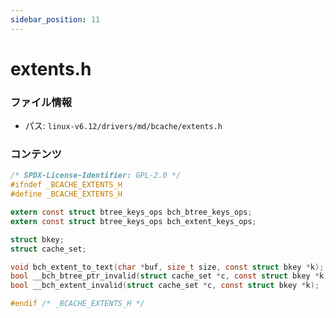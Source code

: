 ```yaml
---
sidebar_position: 11
---
```

# extents.h

### ファイル情報

- パス: `linux-v6.12/drivers/md/bcache/extents.h`

### コンテンツ

```h
/* SPDX-License-Identifier: GPL-2.0 */
#ifndef _BCACHE_EXTENTS_H
#define _BCACHE_EXTENTS_H

extern const struct btree_keys_ops bch_btree_keys_ops;
extern const struct btree_keys_ops bch_extent_keys_ops;

struct bkey;
struct cache_set;

void bch_extent_to_text(char *buf, size_t size, const struct bkey *k);
bool __bch_btree_ptr_invalid(struct cache_set *c, const struct bkey *k);
bool __bch_extent_invalid(struct cache_set *c, const struct bkey *k);

#endif /* _BCACHE_EXTENTS_H */

```
